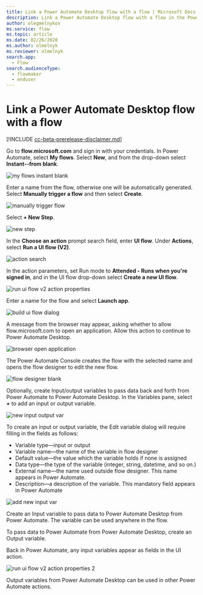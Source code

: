 ```yaml
---
title: Link a Power Automate Desktop flow with a flow | Microsoft Docs
description: Link a Power Automate Desktop flow with a flow in the Power Automate portal
author: olegmelnykov
ms.service: flow
ms.topic: article
ms.date: 02/26/2020
ms.author: olmelnyk
ms.reviewer: olmelnyk
search.app: 
  - Flow
search.audienceType: 
  - flowmaker
  - enduser
---
```


# Link a Power Automate Desktop flow with a flow

[!INCLUDE [cc-beta-prerelease-disclaimer.md](../../includes/cc-beta-prerelease-disclaimer.md)]

Go to **flow.microsoft.com** and sign in with your credentials. In Power Automate, select **My flows**. Select **New**, and from the drop-down select **Instant--from blank**.

![my flows instant blank](\media\link-pad-flow-portal\my-flows-instant-blank.png)

Enter a name from the flow, otherwise one will be automatically generated. Select **Manually trigger a flow** and then select **Create**.

![manually trigger flow](\media\link-pad-flow-portal\manually-trigger-flow.png)

Select **+ New Step**.

![new step](\media\link-pad-flow-portal\new-step.png)

In the **Choose an action** prompt search field, enter **UI flow**. Under **Actions**, select **Run a UI flow (V2)**.

![action search](\media\link-pad-flow-portal\action-search.png)

In the action parameters, set Run mode to **Attended - Runs when you're signed in**, and in the UI flow drop-down select **Create a new UI flow**.

![run ui flow v2 action properties](\media\link-pad-flow-portal\run-ui-flow-v2-action-properties.png)

Enter a name for the flow and select **Launch app**.

![build ui flow dialog](\media\link-pad-flow-portal\build-UI-flow-dialog.png)

A message from the browser may appear, asking whether to allow flow.microsoft.com to open an application. Allow this action to continue to Power Automate Desktop.

![browser open application](\media\link-pad-flow-portal\browser-open-application.png)

The Power Automate Console creates the flow with the selected name and opens the flow designer to edit the new flow.

![flow designer blank](\media\link-pad-flow-portal\flow-designer-blank.png)

Optionally, create Input/output variables to pass data back and forth from Power Automate to Power Automate Desktop. In the Variables pane, select **+** to add an input or output variable.

![new input output var](\media\link-pad-flow-portal\new-input-output-var.png)

To create an input or output variable, the Edit variable dialog will require filling in the fields as follows:
* Variable type—input or output
* Variable name—the name of the variable in flow designer
* Default value—the value which the variable holds if none is assigned
* Data type—the type of the variable (integer, string, datetime, and so on.)
* External name—the name used outside flow designer. This name appears in Power Automate.
* Description—a description of the variable. This mandatory field appears in Power Automate

![add new input var](\media\link-pad-flow-portal\add-new-input-var.png)

Create an Input variable to pass data to Power Automate Desktop from Power Automate. The variable can be used anywhere in the flow.

To pass data to Power Automate from Power Automate Desktop, create an Output variable.

Back in Power Automate, any input variables appear as fields in the UI action.

![run ui flow v2 action properties 2](\media\link-pad-flow-portal\run-ui-flow-v2-action-properties-2.png)

Output variables from Power Automate Desktop can be used in other Power Automate actions.


